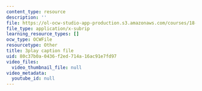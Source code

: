 ```yaml
---
content_type: resource
description: ''
file: https://ol-ocw-studio-app-production.s3.amazonaws.com/courses/18-086-mathematical-methods-for-engineers-ii-spring-2006/80c37b0a0436f2ed714a16ac91e7fd97_NpTzMWTYbM8.srt
file_type: application/x-subrip
learning_resource_types: []
ocw_type: OCWFile
resourcetype: Other
title: 3play caption file
uid: 80c37b0a-0436-f2ed-714a-16ac91e7fd97
video_files:
  video_thumbnail_file: null
video_metadata:
  youtube_id: null
---
```

